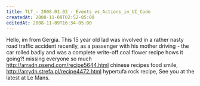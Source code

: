 ```yaml
---
title: TLT_-_2008.01.02_-_Events_vs_Actions_in_UI_Code
createdAt: 2008-11-09T02:52-05:00
editedAt: 2008-11-09T16:34-05:00
---
```


Hello, im from Gergia. This 15 year old lad was involved in a rather nasty road traffic accident recently, as a passenger with his mother driving - the car rolled badly and was a complete write-off coal flower recipe hows it going?! missing everyone so much http://arradn.psend.com/recipe5644.html chinese recipes food smile, http://arrydn.strefa.pl/recipe4472.html hypertufa rock recipe,  See you at the latest at Le Mans.

